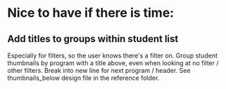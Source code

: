 # Nice to have if there is time:

## Add titles to groups within student list
Especially for filters, so the user knows there's a filter on.
Group student thumbnails by program with a title above, even when looking at no filter / other filters. 
Break into new line for next program / header. See thumbnails_below design file in the reference folder.

